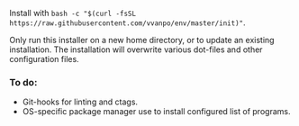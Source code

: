 Install with `bash -c "$(curl -fsSL https://raw.githubusercontent.com/vvanpo/env/master/init)"`.

Only run this installer on a new home directory, or to update an existing
installation. The installation will overwrite various dot-files and other
configuration files.

### To do:
- Git-hooks for linting and ctags.
- OS-specific package manager use to install configured list of programs.
